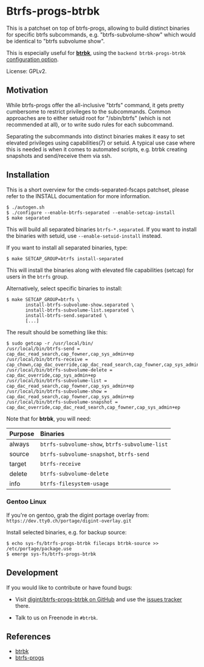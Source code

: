 Btrfs-progs-btrbk
=================

This is a patchset on top of btrfs-progs, allowing to build distinct
binaries for specific btrfs subcommands, e.g. "btrfs-subvolume-show"
which would be identical to "btrfs subvolume show".

This is especially useful for **[btrbk]**, using the `backend
btrbk-progs-btrbk` [configuration option].

License: GPLv2.

  [btrbk]: https://digint.ch/btrbk
  [configuration option]: https://digint.ch/btrbk/doc/btrbk.conf.5.html#_system_options


Motivation
----------

While btrfs-progs offer the all-inclusive "btrfs" command, it gets
pretty cumbersome to restrict privileges to the subcommands. Common
approaches are to either setuid root for "/sbin/btrfs" (which is not
recommended at all), or to write sudo rules for each subcommand.

Separating the subcommands into distinct binaries makes it easy to set
elevated privileges using capabilities(7) or setuid. A typical use
case where this is needed is when it comes to automated scripts,
e.g. btrbk creating snapshots and send/receive them via ssh.


Installation
------------

This is a short overview for the cmds-separated-fscaps patchset,
please refer to the INSTALL documentation for more information.

    $ ./autogen.sh
    $ ./configure --enable-btrfs-separated --enable-setcap-install
    $ make separated

This will build all separated binaries `btrfs-*.separated`. If you
want to install the binaries with setuid, use
`--enable-setuid-install` instead.

If you want to install all separated binaries, type:

    $ make SETCAP_GROUP=btrfs install-separated

This will install the binaries along with elevated file capabilities
(setcap) for users in the `btrfs` group.

Alternatively, select specific binaries to install:

    $ make SETCAP_GROUP=btrfs \
           install-btrfs-subvolume-show.separated \
           install-btrfs-subvolume-list.separated \
           install-btrfs-send.separated \
           [...]

The result should be something like this:

    $ sudo getcap -r /usr/local/bin/
    /usr/local/bin/btrfs-send = cap_dac_read_search,cap_fowner,cap_sys_admin+ep
    /usr/local/bin/btrfs-receive = cap_chown,cap_dac_override,cap_dac_read_search,cap_fowner,cap_sys_admin,cap_mknod+ep
    /usr/local/bin/btrfs-subvolume-delete = cap_dac_override,cap_sys_admin+ep
    /usr/local/bin/btrfs-subvolume-list = cap_dac_read_search,cap_fowner,cap_sys_admin+ep
    /usr/local/bin/btrfs-subvolume-show = cap_dac_read_search,cap_fowner,cap_sys_admin+ep
    /usr/local/bin/btrfs-subvolume-snapshot = cap_dac_override,cap_dac_read_search,cap_fowner,cap_sys_admin+ep

Note that for **btrbk**, you will need:

| Purpose  | Binaries                                       |
| :------- | :--------------------------------------------- |
| always   | `btrfs-subvolume-show`, `btrfs-subvolume-list` |
| source   | `btrfs-subvolume-snapshot`, `btrfs-send`       |
| target   | `btrfs-receive`                                |
| delete   | `btrfs-subvolume-delete`                       |
| info     | `btrfs-filesystem-usage`                       |


### Gentoo Linux

If you're on gentoo, grab the digint portage overlay from:
`https://dev.tty0.ch/portage/digint-overlay.git`

Install selected binaries, e.g. for backup source:

    $ echo sys-fs/btrfs-progs-btrbk filecaps btrbk-source >> /etc/portage/package.use
    $ emerge sys-fs/btrfs-progs-btrbk


Development
-----------

If you would like to contribute or have found bugs:

  * Visit [digint/btrfs-progs-btrbk on GitHub] and use the [issues
    tracker] there.
* Talk to us on Freenode in `#btrbk`.

  [digint/btrfs-progs-btrbk on GitHub]: https://github.com/digint/btrfs-progs-btrbk
  [issues tracker]: https://github.com/digint/btrfs-progs-btrbk/issues


References
----------

* [btrbk](https://digint.ch/btrbk)
* [btrfs-progs](https://github.com/kdave/btrfs-progs)
